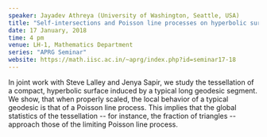 ```yaml
---
speaker: Jayadev Athreya (University of Washington, Seattle, USA)
title: "Self-intersections and Poisson line processes on hyperbolic surfaces"
date: 17 January, 2018
time: 4 pm
venue: LH-1, Mathematics Department
series: "APRG Seminar"
website: https://math.iisc.ac.in/~aprg/index.php?id=seminar17-18
---
```


In joint work with Steve Lalley and Jenya Sapir, we study the tessellation of a compact, hyperbolic surface induced by a typical long geodesic segment. We show, that when properly scaled, the local behavior of a typical geodesic is that of a Poisson line process. This implies that the global statistics of the tessellation -- for instance, the fraction of triangles -- approach those of the limiting Poisson line process.
